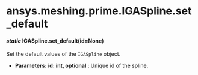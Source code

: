 # ansys.meshing.prime.IGASpline.set_default

<a id="ansys.meshing.prime.IGASpline.set_default"></a>

#### *static* IGASpline.set_default(id=None)

Set the default values of the `IGASpline` object.

* **Parameters:**
  **id: int, optional**
  : Unique id of the spline.

<!-- !! processed by numpydoc !! -->
